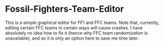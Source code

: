 # Fossil-Fighters-Team-Editor
This is a simple graphical editor for FF1 and FFC teams. Note that, currently, editing certain FFC teams in certain ways will cause crashes. I have absolutely no idea how to fix it (hence why FFC team 
randomization is unavailable), and so it is only an option here to save me time later.
